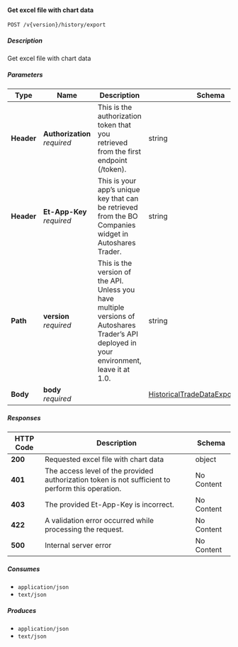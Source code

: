 
<a name="historicaltradedata_exporttoexcel"></a>
#### Get excel file with chart data
```
POST /v{version}/history/export
```


##### Description
Get excel file with chart data


##### Parameters

|Type|Name|Description|Schema|Default|
|---|---|---|---|---|
|**Header**|**Authorization**  <br>*required*|This is the authorization token that you retrieved from the first endpoint (/token).|string||
|**Header**|**Et-App-Key**  <br>*required*|This is your app’s unique key that can be retrieved from the BO Companies widget in Autoshares Trader.|string||
|**Path**|**version**  <br>*required*|This is the version of the API. Unless you have multiple versions of Autoshares Trader’s API deployed in your environment, leave it at 1.0.|string|`"1"`|
|**Body**|**body**  <br>*required*||[HistoricalTradeDataExportDataModel](#historicaltradedataexportdatamodel)||


##### Responses

|HTTP Code|Description|Schema|
|---|---|---|
|**200**|Requested excel file with chart data|object|
|**401**|The access level of the provided authorization token is not sufficient to perform this operation.|No Content|
|**403**|The provided Et-App-Key is incorrect.|No Content|
|**422**|A validation error occurred while processing the request.|No Content|
|**500**|Internal server error|No Content|


##### Consumes

* `application/json`
* `text/json`


##### Produces

* `application/json`
* `text/json`



